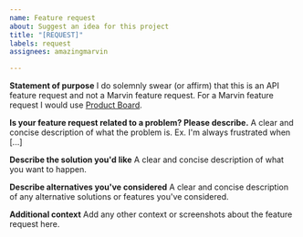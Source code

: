 ```yaml
---
name: Feature request
about: Suggest an idea for this project
title: "[REQUEST]"
labels: request
assignees: amazingmarvin

---
```


**Statement of purpose**
I do solemnly swear (or affirm) that this is an API feature request and not a Marvin feature request. For a Marvin feature request I would use [Product Board](https://portal.productboard.com/gvwfgxmcwqylldrxlfagmgkw).

**Is your feature request related to a problem? Please describe.**
A clear and concise description of what the problem is. Ex. I'm always frustrated when [...]

**Describe the solution you'd like**
A clear and concise description of what you want to happen.

**Describe alternatives you've considered**
A clear and concise description of any alternative solutions or features you've considered.

**Additional context**
Add any other context or screenshots about the feature request here.
